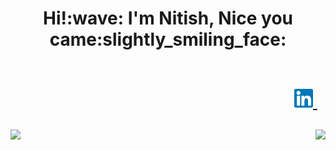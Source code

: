 <h1 align='center'> 
  Hi!:wave: I'm Nitish, Nice you came:slightly_smiling_face: 
  <br><br>
  <p align='right'>
    <a href="https://www.linkedin.com/in/nitishkr72/">
      <img src="linkedin.svg" height=30 width=30 />
    </a>&nbsp;&nbsp;
  </p>
</h1>



<p align='center'>
  
  <img src="https://badges.pufler.dev/commits/monthly/nitishkr72" align="left">
  <img src="https://badges.pufler.dev/visits/nitishkr72/nitishkr72" align="right">
</p>
